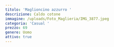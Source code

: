 ```yaml
---
titolo: 'Maglioncino azzurro '
descrizione: Caldo cotone
immagine: /uploads/Foto_Maglieria/IMG_3877.jpeg
categoria: 'Casual '
prezzo: 69
genere: Uomo
attivo: true
---
```


